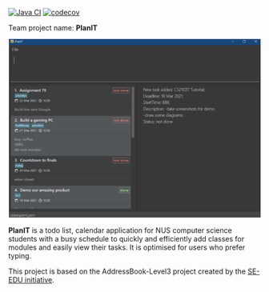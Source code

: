 [![Java CI](https://github.com/AY2021S2-CS2103T-T10-2/tp/actions/workflows/gradle.yml/badge.svg)](https://github.com/AY2021S2-CS2103T-T10-2/tp/actions/workflows/gradle.yml)
[![codecov](https://codecov.io/gh/AY2021S2-CS2103T-T10-2/tp/branch/master/graph/badge.svg)](https://codecov.io/gh/AY2021S2-CS2103T-T10-2/tp)

Team project name: **PlanIT**

![Ui](docs/images/Ui.png)

**PlanIT** is a todo list, calendar application for NUS computer science
students with a busy schedule to quickly and efficiently add classes
for modules and easily view their tasks.
It is optimised for users who prefer typing.

This project is based on the AddressBook-Level3 project created by the
[SE-EDU initiative](https://se-education.org).

